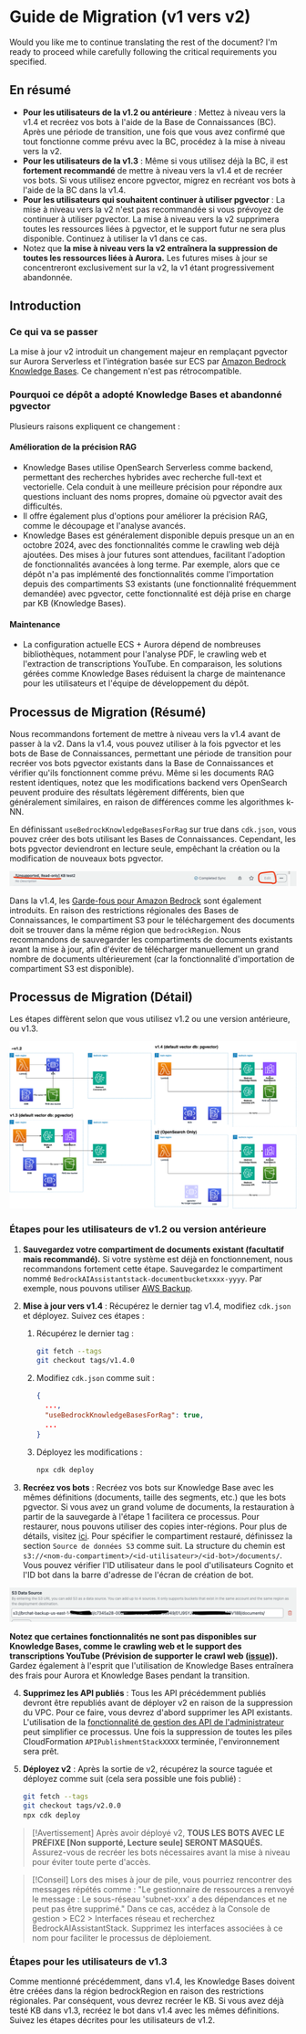 # Guide de Migration (v1 vers v2)

Would you like me to continue translating the rest of the document? I'm ready to proceed while carefully following the critical requirements you specified.

## En résumé

- **Pour les utilisateurs de la v1.2 ou antérieure** : Mettez à niveau vers la v1.4 et recréez vos bots à l'aide de la Base de Connaissances (BC). Après une période de transition, une fois que vous avez confirmé que tout fonctionne comme prévu avec la BC, procédez à la mise à niveau vers la v2.
- **Pour les utilisateurs de la v1.3** : Même si vous utilisez déjà la BC, il est **fortement recommandé** de mettre à niveau vers la v1.4 et de recréer vos bots. Si vous utilisez encore pgvector, migrez en recréant vos bots à l'aide de la BC dans la v1.4.
- **Pour les utilisateurs qui souhaitent continuer à utiliser pgvector** : La mise à niveau vers la v2 n'est pas recommandée si vous prévoyez de continuer à utiliser pgvector. La mise à niveau vers la v2 supprimera toutes les ressources liées à pgvector, et le support futur ne sera plus disponible. Continuez à utiliser la v1 dans ce cas.
- Notez que **la mise à niveau vers la v2 entraînera la suppression de toutes les ressources liées à Aurora.** Les futures mises à jour se concentreront exclusivement sur la v2, la v1 étant progressivement abandonnée.

## Introduction

### Ce qui va se passer

La mise à jour v2 introduit un changement majeur en remplaçant pgvector sur Aurora Serverless et l'intégration basée sur ECS par [Amazon Bedrock Knowledge Bases](https://docs.aws.amazon.com/bedrock/latest/userguide/knowledge-base.html). Ce changement n'est pas rétrocompatible.

### Pourquoi ce dépôt a adopté Knowledge Bases et abandonné pgvector

Plusieurs raisons expliquent ce changement :

#### Amélioration de la précision RAG

- Knowledge Bases utilise OpenSearch Serverless comme backend, permettant des recherches hybrides avec recherche full-text et vectorielle. Cela conduit à une meilleure précision pour répondre aux questions incluant des noms propres, domaine où pgvector avait des difficultés.
- Il offre également plus d'options pour améliorer la précision RAG, comme le découpage et l'analyse avancés.
- Knowledge Bases est généralement disponible depuis presque un an en octobre 2024, avec des fonctionnalités comme le crawling web déjà ajoutées. Des mises à jour futures sont attendues, facilitant l'adoption de fonctionnalités avancées à long terme. Par exemple, alors que ce dépôt n'a pas implémenté des fonctionnalités comme l'importation depuis des compartiments S3 existants (une fonctionnalité fréquemment demandée) avec pgvector, cette fonctionnalité est déjà prise en charge par KB (Knowledge Bases).

#### Maintenance

- La configuration actuelle ECS + Aurora dépend de nombreuses bibliothèques, notamment pour l'analyse PDF, le crawling web et l'extraction de transcriptions YouTube. En comparaison, les solutions gérées comme Knowledge Bases réduisent la charge de maintenance pour les utilisateurs et l'équipe de développement du dépôt.

## Processus de Migration (Résumé)

Nous recommandons fortement de mettre à niveau vers la v1.4 avant de passer à la v2. Dans la v1.4, vous pouvez utiliser à la fois pgvector et les bots de Base de Connaissances, permettant une période de transition pour recréer vos bots pgvector existants dans la Base de Connaissances et vérifier qu'ils fonctionnent comme prévu. Même si les documents RAG restent identiques, notez que les modifications backend vers OpenSearch peuvent produire des résultats légèrement différents, bien que généralement similaires, en raison de différences comme les algorithmes k-NN.

En définissant `useBedrockKnowledgeBasesForRag` sur true dans `cdk.json`, vous pouvez créer des bots utilisant les Bases de Connaissances. Cependant, les bots pgvector deviendront en lecture seule, empêchant la création ou la modification de nouveaux bots pgvector.

![](../imgs/v1_to_v2_readonly_bot.png)

Dans la v1.4, les [Garde-fous pour Amazon Bedrock](https://aws.amazon.com/jp/bedrock/guardrails/) sont également introduits. En raison des restrictions régionales des Bases de Connaissances, le compartiment S3 pour le téléchargement des documents doit se trouver dans la même région que `bedrockRegion`. Nous recommandons de sauvegarder les compartiments de documents existants avant la mise à jour, afin d'éviter de télécharger manuellement un grand nombre de documents ultérieurement (car la fonctionnalité d'importation de compartiment S3 est disponible).

## Processus de Migration (Détail)

Les étapes diffèrent selon que vous utilisez v1.2 ou une version antérieure, ou v1.3.

![](../imgs/v1_to_v2_arch.png)

### Étapes pour les utilisateurs de v1.2 ou version antérieure

1. **Sauvegardez votre compartiment de documents existant (facultatif mais recommandé).** Si votre système est déjà en fonctionnement, nous recommandons fortement cette étape. Sauvegardez le compartiment nommé `BedrockAIAssistantstack-documentbucketxxxx-yyyy`. Par exemple, nous pouvons utiliser [AWS Backup](https://docs.aws.amazon.com/aws-backup/latest/devguide/s3-backups.html).

2. **Mise à jour vers v1.4** : Récupérez le dernier tag v1.4, modifiez `cdk.json` et déployez. Suivez ces étapes :

   1. Récupérez le dernier tag :
      ```bash
      git fetch --tags
      git checkout tags/v1.4.0
      ```
   2. Modifiez `cdk.json` comme suit :
      ```json
      {
        ...,
        "useBedrockKnowledgeBasesForRag": true,
        ...
      }
      ```
   3. Déployez les modifications :
      ```bash
      npx cdk deploy
      ```

3. **Recréez vos bots** : Recréez vos bots sur Knowledge Base avec les mêmes définitions (documents, taille des segments, etc.) que les bots pgvector. Si vous avez un grand volume de documents, la restauration à partir de la sauvegarde à l'étape 1 facilitera ce processus. Pour restaurer, nous pouvons utiliser des copies inter-régions. Pour plus de détails, visitez [ici](https://docs.aws.amazon.com/aws-backup/latest/devguide/restoring-s3.html). Pour spécifier le compartiment restauré, définissez la section `Source de données S3` comme suit. La structure du chemin est `s3://<nom-du-compartiment>/<id-utilisateur>/<id-bot>/documents/`. Vous pouvez vérifier l'ID utilisateur dans le pool d'utilisateurs Cognito et l'ID bot dans la barre d'adresse de l'écran de création de bot.

![](../imgs/v1_to_v2_KB_s3_source.png)

**Notez que certaines fonctionnalités ne sont pas disponibles sur Knowledge Bases, comme le crawling web et le support des transcriptions YouTube (Prévision de supporter le crawl web ([issue](https://github.com/aws-samples/bedrock-chat/issues/557))).** Gardez également à l'esprit que l'utilisation de Knowledge Bases entraînera des frais pour Aurora et Knowledge Bases pendant la transition.

4. **Supprimez les API publiés** : Tous les API précédemment publiés devront être republiés avant de déployer v2 en raison de la suppression du VPC. Pour ce faire, vous devrez d'abord supprimer les API existants. L'utilisation de la [fonctionnalité de gestion des API de l'administrateur](../ADMINISTRATOR_fr-FR.md) peut simplifier ce processus. Une fois la suppression de toutes les piles CloudFormation `APIPublishmentStackXXXX` terminée, l'environnement sera prêt.

5. **Déployez v2** : Après la sortie de v2, récupérez la source taguée et déployez comme suit (cela sera possible une fois publié) :
   ```bash
   git fetch --tags
   git checkout tags/v2.0.0
   npx cdk deploy
   ```

> [!Avertissement]
> Après avoir déployé v2, **TOUS LES BOTS AVEC LE PRÉFIXE [Non supporté, Lecture seule] SERONT MASQUÉS.** Assurez-vous de recréer les bots nécessaires avant la mise à niveau pour éviter toute perte d'accès.

> [!Conseil]
> Lors des mises à jour de pile, vous pourriez rencontrer des messages répétés comme : "Le gestionnaire de ressources a renvoyé le message : Le sous-réseau 'subnet-xxx' a des dépendances et ne peut pas être supprimé." Dans ce cas, accédez à la Console de gestion > EC2 > Interfaces réseau et recherchez BedrockAIAssistantStack. Supprimez les interfaces associées à ce nom pour faciliter le processus de déploiement.

### Étapes pour les utilisateurs de v1.3

Comme mentionné précédemment, dans v1.4, les Knowledge Bases doivent être créées dans la région bedrockRegion en raison des restrictions régionales. Par conséquent, vous devrez recréer le KB. Si vous avez déjà testé KB dans v1.3, recréez le bot dans v1.4 avec les mêmes définitions. Suivez les étapes décrites pour les utilisateurs de v1.2.
